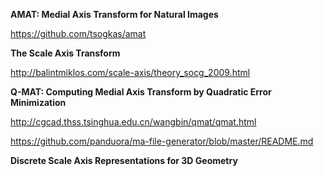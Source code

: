 **AMAT: Medial Axis Transform for Natural Images**

https://github.com/tsogkas/amat

**The Scale Axis Transform**

http://balintmiklos.com/scale-axis/theory_socg_2009.html

**Q-MAT: Computing Medial Axis Transform by Quadratic Error Minimization**

http://cgcad.thss.tsinghua.edu.cn/wangbin/qmat/qmat.html

https://github.com/panduora/ma-file-generator/blob/master/README.md

**Discrete Scale Axis Representations for 3D Geometry**